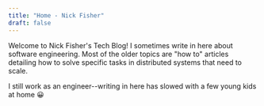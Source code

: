 ```yaml
---
title: "Home - Nick Fisher"
draft: false
---
```

Welcome to Nick Fisher's Tech Blog! I sometimes write in here about software engineering. Most of the older topics are "how to" articles detailing how to solve specific tasks in distributed systems that need to scale.

I still work as an engineer--writing in here has slowed with a few young kids at home &#128512;

